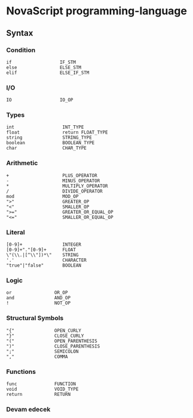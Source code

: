 #      NovaScript  programming-language

## Syntax   

### Condition 
```
if                  IF_STM      
else                ELSE_STM 
elif                ELSE_IF_STM
```

### I/O
```
IO                  IO_OP
```

### Types 

```
int                  INT_TYPE
float                return FLOAT_TYPE
string               STRING_TYPE
boolean              BOOLEAN_TYPE
char                 CHAR_TYPE
```

### Arithmetic 

```
+                    PLUS_OPERATOR
-                    MINUS_OPERATOR
*                    MULTIPLY_OPERATOR
/                    DIVIDE_OPERATOR
mod                  MOD_OP
">"                  GREATER_OP
"<"                  SMALLER_OP
">="                 GREATER_OR_EQUAL_OP
"<="                 SMALLER_OR_EQUAL_OP

```

### Literal 
```
[0-9]+               INTEGER
[0-9]+"."[0-9]+      FLOAT
\"(\\.|[^\\"])*\"    STRING
'.'                  CHARACTER
"true"|"false"       BOOLEAN 

```

### Logic 
```
or                OR_OP
and               AND_OP
!                 NOT_OP
```

### Structural Symbols
```
"{"               OPEN_CURLY
"}"               CLOSE_CURLY
"("               OPEN_PARENTHESIS
")"               CLOSE_PARENTHESIS
";"               SEMICOLON
","               COMMA
```


### Functions
```
func              FUNCTION
void              VOID_TYPE
return            RETURN
```



### Devam edecek








